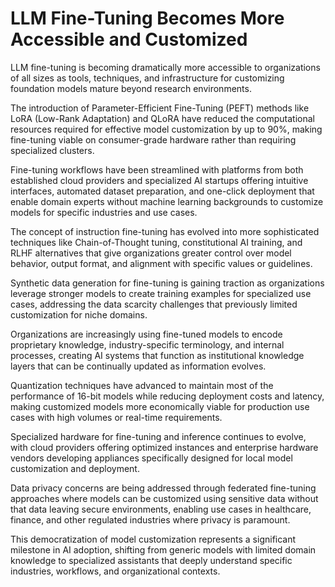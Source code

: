 # LLM Fine-Tuning Becomes More Accessible and Customized

LLM fine-tuning is becoming dramatically more accessible to organizations of all sizes as tools, techniques, and infrastructure for customizing foundation models mature beyond research environments.

The introduction of Parameter-Efficient Fine-Tuning (PEFT) methods like LoRA (Low-Rank Adaptation) and QLoRA have reduced the computational resources required for effective model customization by up to 90%, making fine-tuning viable on consumer-grade hardware rather than requiring specialized clusters.

Fine-tuning workflows have been streamlined with platforms from both established cloud providers and specialized AI startups offering intuitive interfaces, automated dataset preparation, and one-click deployment that enable domain experts without machine learning backgrounds to customize models for specific industries and use cases.

The concept of instruction fine-tuning has evolved into more sophisticated techniques like Chain-of-Thought tuning, constitutional AI training, and RLHF alternatives that give organizations greater control over model behavior, output format, and alignment with specific values or guidelines.

Synthetic data generation for fine-tuning is gaining traction as organizations leverage stronger models to create training examples for specialized use cases, addressing the data scarcity challenges that previously limited customization for niche domains.

Organizations are increasingly using fine-tuned models to encode proprietary knowledge, industry-specific terminology, and internal processes, creating AI systems that function as institutional knowledge layers that can be continually updated as information evolves.

Quantization techniques have advanced to maintain most of the performance of 16-bit models while reducing deployment costs and latency, making customized models more economically viable for production use cases with high volumes or real-time requirements.

Specialized hardware for fine-tuning and inference continues to evolve, with cloud providers offering optimized instances and enterprise hardware vendors developing appliances specifically designed for local model customization and deployment.

Data privacy concerns are being addressed through federated fine-tuning approaches where models can be customized using sensitive data without that data leaving secure environments, enabling use cases in healthcare, finance, and other regulated industries where privacy is paramount.

This democratization of model customization represents a significant milestone in AI adoption, shifting from generic models with limited domain knowledge to specialized assistants that deeply understand specific industries, workflows, and organizational contexts.